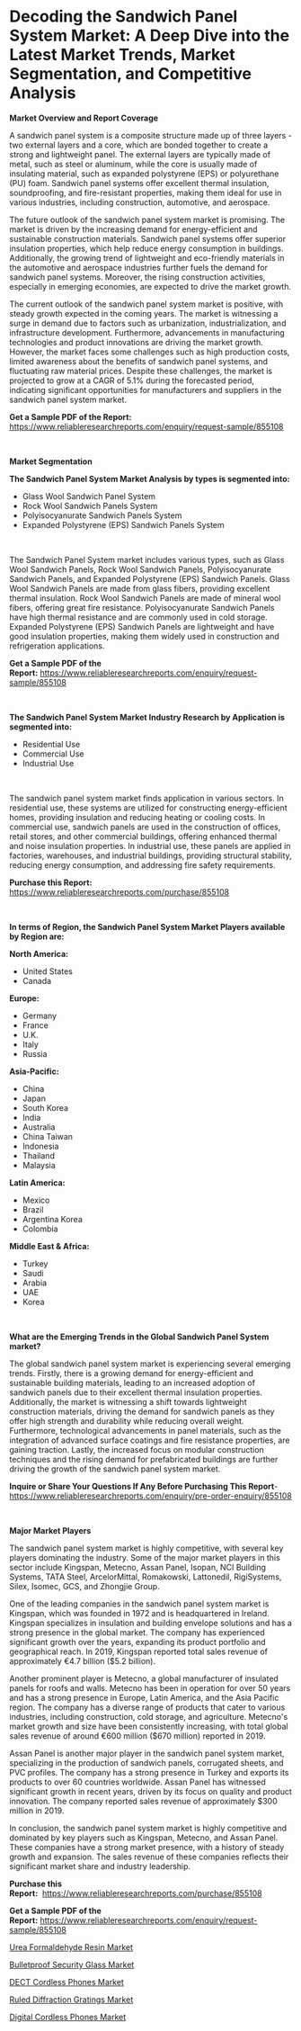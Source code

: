 <p><h1>Decoding the Sandwich Panel System Market: A Deep Dive into the Latest Market Trends, Market Segmentation, and Competitive Analysis</h1></p><p><strong>Market Overview and Report Coverage</strong></p>
<p><p>A sandwich panel system is a composite structure made up of three layers - two external layers and a core, which are bonded together to create a strong and lightweight panel. The external layers are typically made of metal, such as steel or aluminum, while the core is usually made of insulating material, such as expanded polystyrene (EPS) or polyurethane (PU) foam. Sandwich panel systems offer excellent thermal insulation, soundproofing, and fire-resistant properties, making them ideal for use in various industries, including construction, automotive, and aerospace.</p><p>The future outlook of the sandwich panel system market is promising. The market is driven by the increasing demand for energy-efficient and sustainable construction materials. Sandwich panel systems offer superior insulation properties, which help reduce energy consumption in buildings. Additionally, the growing trend of lightweight and eco-friendly materials in the automotive and aerospace industries further fuels the demand for sandwich panel systems. Moreover, the rising construction activities, especially in emerging economies, are expected to drive the market growth.</p><p>The current outlook of the sandwich panel system market is positive, with steady growth expected in the coming years. The market is witnessing a surge in demand due to factors such as urbanization, industrialization, and infrastructure development. Furthermore, advancements in manufacturing technologies and product innovations are driving the market growth. However, the market faces some challenges such as high production costs, limited awareness about the benefits of sandwich panel systems, and fluctuating raw material prices. Despite these challenges, the market is projected to grow at a CAGR of 5.1% during the forecasted period, indicating significant opportunities for manufacturers and suppliers in the sandwich panel system market.</p></p>
<p><strong>Get a Sample PDF of the Report:</strong> <a href="https://www.reliableresearchreports.com/enquiry/request-sample/855108">https://www.reliableresearchreports.com/enquiry/request-sample/855108</a></p>
<p>&nbsp;</p>
<p><strong>Market Segmentation</strong></p>
<p><strong>The Sandwich Panel System Market Analysis by types is segmented into:</strong></p>
<p><ul><li>Glass Wool Sandwich Panel System</li><li>Rock Wool Sandwich Panels System</li><li>Polyisocyanurate Sandwich Panels System</li><li>Expanded Polystyrene (EPS) Sandwich Panels System</li></ul></p>
<p>&nbsp;</p>
<p><p>The Sandwich Panel System market includes various types, such as Glass Wool Sandwich Panels, Rock Wool Sandwich Panels, Polyisocyanurate Sandwich Panels, and Expanded Polystyrene (EPS) Sandwich Panels. Glass Wool Sandwich Panels are made from glass fibers, providing excellent thermal insulation. Rock Wool Sandwich Panels are made of mineral wool fibers, offering great fire resistance. Polyisocyanurate Sandwich Panels have high thermal resistance and are commonly used in cold storage. Expanded Polystyrene (EPS) Sandwich Panels are lightweight and have good insulation properties, making them widely used in construction and refrigeration applications.</p></p>
<p><strong>Get a Sample PDF of the Report:</strong>&nbsp;<a href="https://www.reliableresearchreports.com/enquiry/request-sample/855108">https://www.reliableresearchreports.com/enquiry/request-sample/855108</a></p>
<p>&nbsp;</p>
<p><strong>The Sandwich Panel System Market Industry Research by Application is segmented into:</strong></p>
<p><ul><li>Residential Use</li><li>Commercial Use</li><li>Industrial Use</li></ul></p>
<p>&nbsp;</p>
<p><p>The sandwich panel system market finds application in various sectors. In residential use, these systems are utilized for constructing energy-efficient homes, providing insulation and reducing heating or cooling costs. In commercial use, sandwich panels are used in the construction of offices, retail stores, and other commercial buildings, offering enhanced thermal and noise insulation properties. In industrial use, these panels are applied in factories, warehouses, and industrial buildings, providing structural stability, reducing energy consumption, and addressing fire safety requirements.</p></p>
<p><strong>Purchase this Report:</strong>&nbsp; <a href="https://www.reliableresearchreports.com/purchase/855108">https://www.reliableresearchreports.com/purchase/855108</a></p>
<p>&nbsp;</p>
<p><strong>In terms of Region, the Sandwich Panel System Market Players available by Region are:</strong></p>
<p>
    <p> <strong> North America: </strong>
        <ul>
            <li>United States</li>
            <li>Canada</li>
        </ul>
        </p> 
    <p> <strong> Europe: </strong>
        <ul>
            <li>Germany</li>
            <li>France</li>
            <li>U.K.</li>
            <li>Italy</li>
            <li>Russia</li>
        </ul>
        </p> 
    <p> <strong> Asia-Pacific: </strong>
        <ul>
            <li>China</li>
            <li>Japan</li>
            <li>South Korea</li>
            <li>India</li>
            <li>Australia</li>
            <li>China Taiwan</li>
            <li>Indonesia</li>
            <li>Thailand</li>
            <li>Malaysia</li>
        </ul>
        </p> 
    <p> <strong> Latin America: </strong>
        <ul>
            <li>Mexico</li>
            <li>Brazil</li>
            <li>Argentina Korea</li>
            <li>Colombia</li>
        </ul>
        </p> 
    <p> <strong> Middle East & Africa: </strong>
        <ul>
            <li>Turkey</li>
            <li>Saudi</li>
            <li>Arabia</li>
            <li>UAE</li>
            <li>Korea</li>
        </ul>
    </p>
    </p>
<p>&nbsp;</p>
<p><strong>What are the Emerging Trends in the Global Sandwich Panel System market?</strong></p>
<p><p>The global sandwich panel system market is experiencing several emerging trends. Firstly, there is a growing demand for energy-efficient and sustainable building materials, leading to an increased adoption of sandwich panels due to their excellent thermal insulation properties. Additionally, the market is witnessing a shift towards lightweight construction materials, driving the demand for sandwich panels as they offer high strength and durability while reducing overall weight. Furthermore, technological advancements in panel materials, such as the integration of advanced surface coatings and fire resistance properties, are gaining traction. Lastly, the increased focus on modular construction techniques and the rising demand for prefabricated buildings are further driving the growth of the sandwich panel system market.</p></p>
<p><strong>Inquire or Share Your Questions If Any Before Purchasing This Report</strong>- <a href="https://www.reliableresearchreports.com/enquiry/pre-order-enquiry/855108">https://www.reliableresearchreports.com/enquiry/pre-order-enquiry/855108</a></p>
<p>&nbsp;</p>
<p><strong>Major Market Players</strong></p>
<p><p>The sandwich panel system market is highly competitive, with several key players dominating the industry. Some of the major market players in this sector include Kingspan, Metecno, Assan Panel, Isopan, NCI Building Systems, TATA Steel, ArcelorMittal, Romakowski, Lattonedil, RigiSystems, Silex, Isomec, GCS, and Zhongjie Group.</p><p>One of the leading companies in the sandwich panel system market is Kingspan, which was founded in 1972 and is headquartered in Ireland. Kingspan specializes in insulation and building envelope solutions and has a strong presence in the global market. The company has experienced significant growth over the years, expanding its product portfolio and geographical reach. In 2019, Kingspan reported total sales revenue of approximately €4.7 billion ($5.2 billion).</p><p>Another prominent player is Metecno, a global manufacturer of insulated panels for roofs and walls. Metecno has been in operation for over 50 years and has a strong presence in Europe, Latin America, and the Asia Pacific region. The company has a diverse range of products that cater to various industries, including construction, cold storage, and agriculture. Metecno's market growth and size have been consistently increasing, with total global sales revenue of around €600 million ($670 million) reported in 2019.</p><p>Assan Panel is another major player in the sandwich panel system market, specializing in the production of sandwich panels, corrugated sheets, and PVC profiles. The company has a strong presence in Turkey and exports its products to over 60 countries worldwide. Assan Panel has witnessed significant growth in recent years, driven by its focus on quality and product innovation. The company reported sales revenue of approximately $300 million in 2019.</p><p>In conclusion, the sandwich panel system market is highly competitive and dominated by key players such as Kingspan, Metecno, and Assan Panel. These companies have a strong market presence, with a history of steady growth and expansion. The sales revenue of these companies reflects their significant market share and industry leadership.</p></p>
<p><strong>Purchase this Report:</strong>&nbsp;&nbsp;<a href="https://www.reliableresearchreports.com/purchase/855108">https://www.reliableresearchreports.com/purchase/855108</a></p>
<p></p>
<p><strong>Get a Sample PDF of the Report:</strong>&nbsp;<a href="https://www.reliableresearchreports.com/enquiry/request-sample/855108">https://www.reliableresearchreports.com/enquiry/request-sample/855108</a></p>
<p><p><a href="https://github.com/grishafomin4852/Market-Research-Report-List-1/blob/main/urea-formaldehyde-resin-market.md">Urea Formaldehyde Resin Market</a></p><p><a href="https://github.com/abbypearson7765/Market-Research-Report-List-1/blob/main/bulletproof-security-glass-market.md">Bulletproof Security Glass Market</a></p><p><a href="https://medium.com/@carolynfuller1997/dect-cordless-phones-market-size-and-market-trends-complete-industry-overview-2023-to-2030-2b15e16e78ef">DECT Cordless Phones Market</a></p><p><a href="https://medium.com/@scottford2001/ruled-diffraction-gratings-market-analysis-its-cagr-market-segmentation-and-global-industry-10c181dee47c">Ruled Diffraction Gratings Market</a></p><p><a href="https://medium.com/@digitaldiviner12/digital-cordless-phones-market-insights-into-market-cagr-market-trends-and-growth-strategies-bb9465877147">Digital Cordless Phones Market</a></p></p>